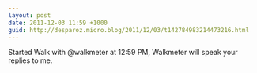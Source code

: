 ```yaml
---
layout: post
date: 2011-12-03 11:59 +1000
guid: http://desparoz.micro.blog/2011/12/03/t142784983214473216.html
---
```

Started Walk with @walkmeter at 12:59 PM, Walkmeter will speak your replies to me.
